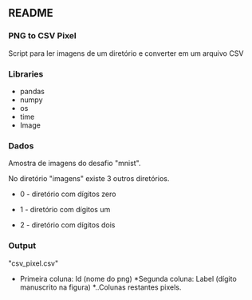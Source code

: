 ## README

### PNG to CSV Pixel
Script para ler imagens de um diretório e converter em um arquivo CSV
 

### Libraries

* pandas
* numpy
* os
* time
* Image

### Dados
Amostra de imagens do desafio "mnist". 

No diretório "imagens" existe 3 outros diretórios.

* 0 - diretório com dígitos zero
	
* 1 - diretório com dígitos um
	
* 2 - diretório com dígitos dois

### Output
"csv_pixel.csv"

* Primeira coluna: Id (nome do png)
*Segunda coluna: Label (dígito manuscrito na figura)
*..Colunas restantes pixels.
